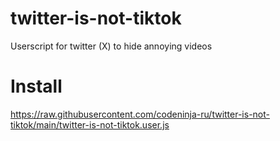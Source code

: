 # twitter-is-not-tiktok
Userscript for twitter (X) to hide annoying videos

# Install
https://raw.githubusercontent.com/codeninja-ru/twitter-is-not-tiktok/main/twitter-is-not-tiktok.user.js
